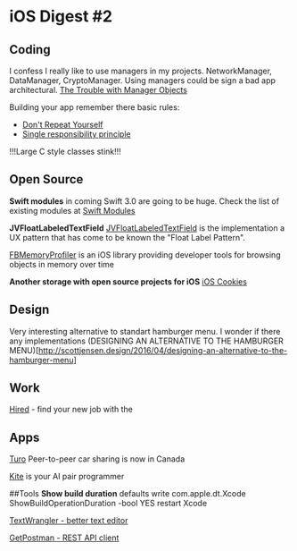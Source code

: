 iOS Digest #2
=======================

## Coding
I confess I really like to use managers in my projects. NetworkManager, DataManager, CryptoManager. 
Using managers could be sign a bad app architectural.
[The Trouble with Manager Objects](https://sandofsky.com/blog/manager-classes.html)

Building your app remember there basic rules:
- [Don't Repeat Yourself](https://en.wikipedia.org/wiki/Don%27t_repeat_yourself)
- [Single responsibility principle](https://en.m.wikipedia.org/wiki/Single_responsibility_principle)

!!!Large C style classes stink!!! 

## Open Source
**Swift modules** in coming Swift 3.0 are going to be huge. 
Check the list of existing modules at [Swift Modules](https://swiftmodules.com/about)

**JVFloatLabeledTextField**
[JVFloatLabeledTextField](https://github.com/jverdi/JVFloatLabeledTextField) is the implementation a UX pattern that has come to be known the "Float Label Pattern".

[FBMemoryProfiler](https://github.com/facebook/FBMemoryProfiler) is an iOS library providing developer tools for browsing objects in memory over time

**Another storage with open source projects for iOS**
[iOS Cookies](http://www.ioscookies.com/)

## Design
Very interesting alternative to standart hamburger menu. 
I wonder if there any implementations
(DESIGNING AN ALTERNATIVE TO THE HAMBURGER MENU)[http://scottjensen.design/2016/04/designing-an-alternative-to-the-hamburger-menu]

## Work
[Hired](https://www.hired.com) - find your new job with the 

## Apps
[Turo](https://www.turo.com) Peer-to-peer car sharing is now in Canada

[Kite](https://kite.com) is your AI pair programmer 

##Tools 
**Show build duration**
defaults write com.apple.dt.Xcode ShowBuildOperationDuration -bool YES
restart Xcode

[TextWrangler - better text editor](itunes.apple.com/ru/app/textwrangler/id404010395?mt=12)

[GetPostman - REST API client](https://www.getpostman.com/)


